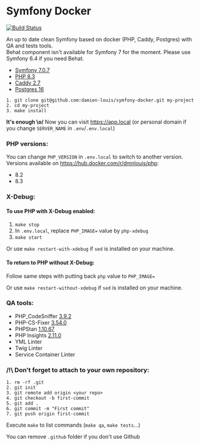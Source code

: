 # Symfony Docker

[![Build Status](https://github.com/damien-louis/symfony-docker/workflows/ci/badge.svg)](https://github.com/damien-louis/symfony-docker/actions?query=workflow%3A%22ci%22)

An up to date clean Symfony based on docker (PHP, Caddy, Postgres) with QA and tests tools.  
Behat component isn't available for Symfony 7 for the moment. Please use Symfony 6.4 if you need Behat.

- [Symfony 7.0.7](https://github.com/symfony/symfony/releases/tag/v7.0.7)
- [PHP 8.3](https://hub.docker.com/r/dmnlouis/php)
- [Caddy 2.7](https://hub.docker.com/r/dmnlouis/caddy)
- [Postgres 16](https://hub.docker.com/_/postgres)

```
1. git clone git@github.com:damien-louis/symfony-docker.git my-project
2. cd my-project
3. make install
```
**It's enough \o/**
Now you can visit https://app.local (or personal domain if you change `SERVER_NAME` in `.env`/`.env.local`)

### PHP versions:
You can change `PHP_VERSION` in `.env.local` to switch to another version.  
Versions available on https://hub.docker.com/r/dmnlouis/php:
- 8.2
- 8.3

### X-Debug:
#### To use PHP with X-Debug enabled:
1. `make stop`
2. In `.env.local`, replace `PHP_IMAGE=` value by `php-xdebug`
3. `make start`

Or use `make restart-with-xdebug` if `sed` is installed on your machine.

#### To return to PHP without X-Debug: 
Follow same steps with putting back `php` value to `PHP_IMAGE=`

Or use `make restart-without-xdebug` if `sed` is installed on your machine.

### QA tools: 

- PHP_CodeSniffer [3.9.2](https://github.com/PHPCSStandards/PHP_CodeSniffer/releases/tag/3.9.2)
- PHP-CS-Fixer [3.54.0](https://github.com/PHP-CS-Fixer/PHP-CS-Fixer/releases/tag/v3.54.0)
- PHPStan [1.10.67](https://github.com/phpstan/phpstan/releases/tag/1.10.67)
- PHP Insights [2.11.0](https://github.com/nunomaduro/phpinsights/releases/tag/v2.11.0)
- YML Linter
- Twig Linter 
- Service Container Linter

### /!\ Don't forget to attach to your own repository: 
```
1. rm -rf .git
2. git init
3. git remote add origin <your repo>
4. git checkout -b first-commit
5. git add .
6. git commit -m "First commit"
7. git push origin first-commit
```

Execute `make` to list commands (`make qa`, `make tests`...)

You can remove `.github` folder if you don't use Github
